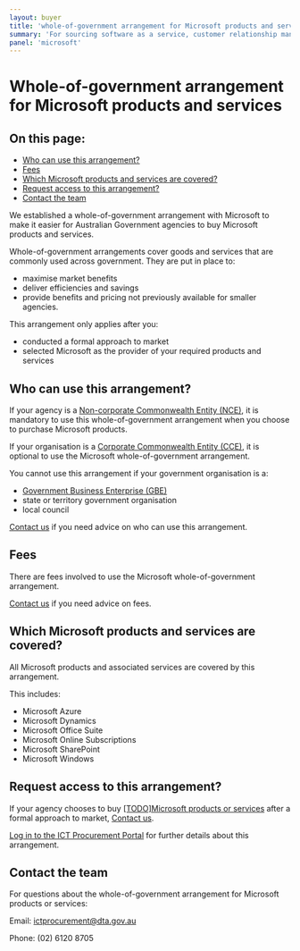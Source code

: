 ```yaml
---
layout: buyer
title: 'whole-of-government arrangement for Microsoft products and services'
summary: 'For sourcing software as a service, customer relationship management, development tools'
panel: 'microsoft'
---
```


# Whole-of-government arrangement for Microsoft products and services

<nav class="au-inpage-nav-links" aria-label="in page navigation">
  <h2 class="au-inpage-nav-links__heading">On this page:</h2>
  <ul class="au-link-list">
    <li><a href="#who-can-use-this-arrangement">Who can use this arrangement?</a></li>
    <li><a href="#fees">Fees</a></li>
    <li><a href="#which-products-and-services-are-covered">Which Microsoft products and services are covered?</a></li>
    <li><a href="#request-access-to-this-arrangement">Request access to this arrangement?</a></li>
    <li><a href="#contact-the-team">Contact the team</a></li>
  </ul>
</nav>

We established a whole-of-government arrangement with Microsoft to make it easier for Australian Government agencies to buy Microsoft products and services.

Whole-of-government arrangements cover goods and services that are commonly used across government. They are put in place to:

- maximise market benefits
- deliver efficiencies and savings
- provide benefits and pricing not previously available for smaller agencies.

This arrangement only applies after you:

- conducted a formal approach to market
- selected Microsoft as the provider of your required products and services

## <span name="who-can-use-this-arrangement">Who can use this arrangement?</span>

If your agency is a <a href="https://www.finance.gov.au/about-us/glossary/pgpa/term-non-corporate-commonwealth-entity-nce" target="_blank" rel="external noreferrer">Non-corporate Commonwealth Entity (NCE)</a>, it is mandatory to use this whole-of-government arrangement when you choose to purchase Microsoft products.

If your organisation is a <a href="https://www.finance.gov.au/about-us/glossary/pgpa/term-corporate-commonwealth-entity-cce" target="_blank" rel="external noreferrer">Corporate Commonwealth Entity (CCE)</a>, it is optional to use the Microsoft whole-of-government arrangement.

You cannot use this arrangement if your government organisation is a:

- <a href="https://www.finance.gov.au/business/government-business-enterprises" target="_blank" rel="external noreferrer">Government Business Enterprise (GBE)</a>
- state or territory government organisation
- local council

<a href="#contact-the-team">Contact us</a> if you need advice on who can use this arrangement.

## <span name="fees">Fees</span>

There are fees involved to use the Microsoft whole-of-government arrangement.

<a href="#contact-the-team">Contact us</a> if you need advice on fees.

## <span name="which-products-and-services-are-covered">Which Microsoft products and services are covered?</span>

All Microsoft products and associated services are covered by this arrangement.

This includes:

- Microsoft Azure
- Microsoft Dynamics
- Microsoft Office Suite
- Microsoft Online Subscriptions
- Microsoft SharePoint
- Microsoft Windows

## <span name="request-access-to-this-arrangement">Request access to this arrangement?</span>

If your agency chooses to buy [[TODO]Microsoft products or services](#) after a formal approach to market, <a href="#contact-the-team">Contact us</a>.

<a href="https://ictprocurement.service-now.com/" target="_blank" rel="external noreferrer">Log in to the ICT Procurement Portal</a> for further details about this arrangement.

## <span name="contact-the-team">Contact the team</span>

For questions about the whole-of-government arrangement for Microsoft products or services:

Email: [ictprocurement@dta.gov.au](mailto:ictprocurement@dta.gov.au)

Phone: (02) 6120 8705
